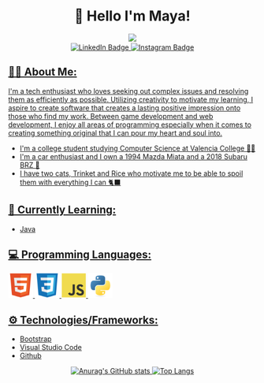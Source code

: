 <div id="header" align="center"> 
	<h1>👋 Hello I'm Maya!</h1>
</div>

<div id="header" align="center">
	<img width="50%" src="https://media1.giphy.com/media/v1.Y2lkPTc5MGI3NjExMnE1YWw2enNjbWlqeDFxcTVjNXRsNzU4YTJ3YnFtc3J1M3F4b2xnNCZlcD12MV9pbnRlcm5hbF9naWZfYnlfaWQmY3Q9Zw/k0ijJhqrUP4T2EvmJ1/giphy.webp">
</div>

<div id="badges" align="center">
	<a href="https://www.linkedin.com/in/maya-oum-5712aa271">
	<img alt="LinkedIn Badge" src="https://img.shields.io/badge/LinkedIn-blue?logo=linkedin&logoColor=white&style=for-the-badge">
	<a href="https://www.instagram.com/maoydaa/">
	<img alt="Instagram Badge" src="https://img.shields.io/badge/Instagram-pink?logo=instagram&logoColor=black&style=for-the-badge">
</div>

<div>
	<h2>👩‍💻 About Me:</h2>

 <p>I'm a tech enthusiast who loves seeking out complex issues and resolving them as efficiently as possible. Utilizing creativity to motivate my learning, I aspire to create software that creates a lasting positive impression onto those who find my work. Between game development and web development, I enjoy all areas of programming especially when it comes to creating something original that I can pour my heart and soul into.</p>
 <ul>
	 <li>I'm a college student studying Computer Science at Valencia College 👩‍🎓</li>
	 <li>I'm a car enthusiast and I own a 1994 Mazda Miata and a 2018 Subaru BRZ 🚙</li>
	 <li>I have two cats, Trinket and Rice who motivate me to be able to spoil them with everything I can 🐈‍⬛</li>
 </ul>
</div>

<div id="learning">
	<h2>📝 Currently Learning:</h2>
	<ul>
		<li>Java</li>
	</ul>
</div>

<div>
	<h2>💻 Programming Languages:</h2>
		<img width="50px" src="https://github.com/devicons/devicon/blob/master/icons/html5/html5-original.svg">
		<img width="50px" src="https://github.com/devicons/devicon/blob/master/icons/css3/css3-original.svg">
		<img width="50px" src="https://github.com/devicons/devicon/blob/master/icons/javascript/javascript-original.svg">
		<img width="50pc" src="https://github.com/devicons/devicon/blob/master/icons/python/python-original.svg">
</div>

<div>
	<h2>⚙️ Technologies/Frameworks:</h2>
	<ul>
		<li>Bootstrap</li>
		<li>Visual Studio Code</li>
		<li>Github</li>
	</ul>

</div>

<div id="stats" align="Center">

![Anurag's GitHub stats](https://github-readme-stats.vercel.app/api?username=silkysaturn&show_icons=true&theme=dracula) 
![Top Langs](https://github-readme-stats.vercel.app/api/top-langs/?username=silkysaturn&layout=compact&show_icons=true&theme=dracula)

</div>






